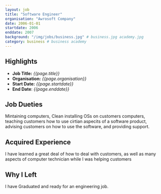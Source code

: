 ```yaml
---
layout: job
title: "Software Engineer"
organisation: "Awrosoft Company"
date: 2006-01-01
startdate: 2006
enddate: 2007
background: "/img/jobs/business.jpg" # business.jpg academy.jpg
category: business # business academy
---
```


## Highlights

- **Job Title:** _{{page.title}}_
- **Organisation:** _{{page.organisation}}_
- **Start Date:** _{{page.startdate}}_
- **End Date**: _{{page.enddate}}_

## Job Dueties

Mintaining computers, Clean installing OSs on customers computers, teaching customers how to use cirtian aspecits of a software product, advising customers on how to use the software, and providing support.

## Acquired Experience

I have learned a great deal of how to deal with customers, as well as many aspects of computer technician while I was helping customers

## Why I Left

I have Graduated and ready for an engineering job.
